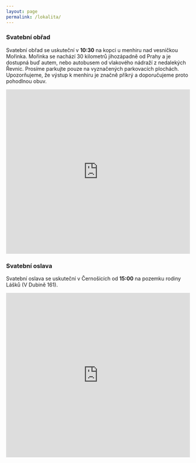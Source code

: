 ```yaml
---
layout: page
permalink: /lokalita/
---
```


### Svatební obřad
Svatební obřad se uskuteční v **10:30** na kopci u menhiru nad vesničkou Mořinka. Mořinka se nachází 30 kilometrů jihozápadně od Prahy a je dostupná buď autem, nebo autobusem od vlakového nádraží z nedalekých Řevnic. Prosíme parkujte pouze na vyznačených parkovacích plochách. Upozorňujeme, že výstup k menhiru je značně příkrý a doporučujeme proto pohodlnou obuv.
<iframe src="https://www.google.com/maps/embed?pb=!1m18!1m12!1m3!1d1842.143688781865!2d14.236580750384487!3d49.943207831564706!2m3!1f0!2f0!3f0!3m2!1i1024!2i768!4f13.1!3m3!1m2!1s0x0%3A0x0!2zNDnCsDU2JzM1LjUiTiAxNMKwMTQnMTkuNiJF!5e1!3m2!1sen!2sus!4v1612106452003!5m2!1sen!2sus&z=19" width="100%" height="450" frameborder="0" style="border:0;" allowfullscreen="" aria-hidden="false" tabindex="0"></iframe>


### Svatební oslava
Svatební oslava se uskuteční v Černošicích od **15:00** na pozemku rodiny Lášků (V Dubině 161).
<iframe src="https://www.google.com/maps/embed?pb=!1m18!1m12!1m3!1d1841.456597234386!2d14.314107250385371!3d49.961173530279304!2m3!1f0!2f0!3f0!3m2!1i1024!2i768!4f13.1!3m3!1m2!1s0x0%3A0x0!2zNDnCsDU3JzQwLjIiTiAxNMKwMTgnNTguNyJF!5e1!3m2!1sen!2sus!4v1612106664767!5m2!1sen!2sus&zoom=9" width="100%" height="450" frameborder="0" style="border:0;" allowfullscreen="" aria-hidden="false" tabindex="0"></iframe>

